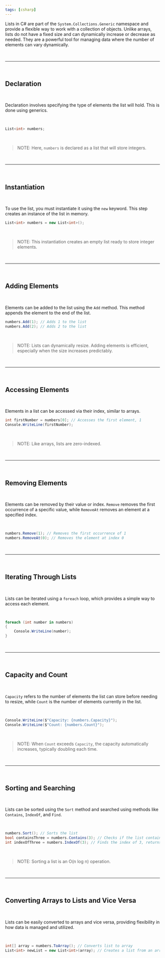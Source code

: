 ```yaml
---
tags: [csharp]
---
```


Lists in C# are part of the `System.Collections.Generic` namespace and provide a flexible way to work with a collection of objects. Unlike arrays, lists do not have a fixed size and can dynamically increase or decrease as needed. They are a powerful tool for managing data where the number of elements can vary dynamically.

<br>

---

<br>

## Declaration

<br>

Declaration involves specifying the type of elements the list will hold. This is done using generics.

<br>

```csharp
List<int> numbers;
```

<br>

> NOTE: Here, `numbers` is declared as a list that will store integers.

<br>

---

<br>

## Instantiation

<br>

To use the list, you must instantiate it using the `new` keyword. This step creates an instance of the list in memory.

```csharp
List<int> numbers = new List<int>();
```

<br>

> NOTE: This instantiation creates an empty list ready to store integer elements.

<br>

---

<br>

## Adding Elements

<br>

Elements can be added to the list using the `Add` method. This method appends the element to the end of the list.

```csharp
numbers.Add(1); // Adds 1 to the list
numbers.Add(2); // Adds 2 to the list
```

<br>

> NOTE: Lists can dynamically resize. Adding elements is efficient, especially when the size increases predictably.

<br>

---

<br>

## Accessing Elements

<br>

Elements in a list can be accessed via their index, similar to arrays.

```csharp
int firstNumber = numbers[0]; // Accesses the first element, 1
Console.WriteLine(firstNumber);
```

<br>

> NOTE: Like arrays, lists are zero-indexed.

<br>

---

<br>

## Removing Elements

<br>

Elements can be removed by their value or index. `Remove` removes the first occurrence of a specific value, while `RemoveAt` removes an element at a specified index.

<br>

```csharp
numbers.Remove(1); // Removes the first occurrence of 1
numbers.RemoveAt(0); // Removes the element at index 0
```

<br>

---

<br>

## Iterating Through Lists

<br>

Lists can be iterated using a `foreach` loop, which provides a simple way to access each element.

<br>

```csharp
foreach (int number in numbers)
{
    Console.WriteLine(number);
}
```

<br>

---

<br>

## Capacity and Count

<br>

`Capacity` refers to the number of elements the list can store before needing to resize, while `Count` is the number of elements currently in the list.

<br>

```csharp
Console.WriteLine($"Capacity: {numbers.Capacity}");
Console.WriteLine($"Count: {numbers.Count}");
```

<br>

> NOTE: When `Count` exceeds `Capacity`, the capacity automatically increases, typically doubling each time.

<br>

---

<br>

## Sorting and Searching

<br>

Lists can be sorted using the `Sort` method and searched using methods like `Contains`, `IndexOf`, and `Find`.

<br>

```csharp
numbers.Sort(); // Sorts the list
bool containsThree = numbers.Contains(3); // Checks if the list contains 3
int indexOfThree = numbers.IndexOf(3); // Finds the index of 3, returns -1 if not found
```

<br>

> NOTE: Sorting a list is an O(n log n) operation.

<br>

---

<br>

## Converting Arrays to Lists and Vice Versa

<br>

Lists can be easily converted to arrays and vice versa, providing flexibility in how data is managed and utilized.

<br>

```csharp
int[] array = numbers.ToArray(); // Converts list to array
List<int> newList = new List<int>(array); // Creates a list from an array
```